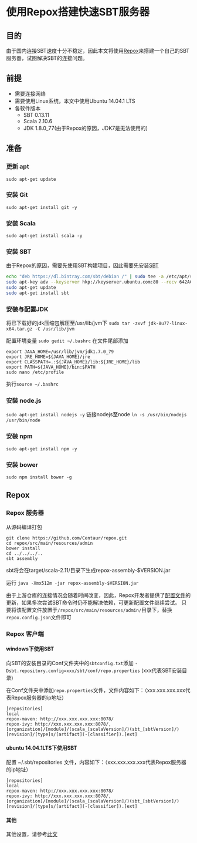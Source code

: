 # 使用Repox搭建快速SBT服务器
## 目的
由于国内连接SBT速度十分不稳定，因此本文将使用[Repox](https://github.com/Centaur/repox)来搭建一个自己的SBT服务器，试图解决SBT的连接问题。

## 前提
- 需要连接网络
- 需要使用Linux系统，本文中使用Ubuntu 14.04.1 LTS
- 各软件版本
    + SBT 0.13.11
    + Scala 2.10.6
    + JDK 1.8.0_77(由于Repox的原因，JDK7是无法使用的)

## 准备
### 更新 apt
`sudo apt-get update`

### 安装 Git
`sudo apt-get install git -y`

### 安装 Scala
`sudo apt-get install scala -y`

### 安装 SBT
由于Repox的原因，需要先使用SBT构建项目，因此需要先安装[SBT](http://www.scala-sbt.org/0.13/docs/Installing-sbt-on-Linux.html)

```bash
echo "deb https://dl.bintray.com/sbt/debian /" | sudo tee -a /etc/apt/sources.list.d/sbt.list
sudo apt-key adv --keyserver hkp://keyserver.ubuntu.com:80 --recv 642AC823
sudo apt-get update
sudo apt-get install sbt
```
### 安装与配置JDK
将已下载好的jdk压缩包解压至/usr/lib/jvm下
`sudo tar -zxvf jdk-8u77-linux-x64.tar.gz -C /usr/lib/jvm`

配置环境变量
`sudo gedit ~/.bashrc`
在文件尾部添加
```Shell
export JAVA_HOME=/usr/lib/jvm/jdk1.7.0_79
export JRE_HOME=${JAVA_HOME}/jre
export CLASSPATH=.:${JAVA_HOME}/lib:${JRE_HOME}/lib
export PATH=${JAVA_HOME}/bin:$PATH
sudo nano /etc/profile
```
执行`source ~/.bashrc`

### 安装 node.js
`sudo apt-get install nodejs -y`
链接nodejs至node
`ln -s /usr/bin/nodejs /usr/bin/node`

### 安装 npm
`sudo apt-get install npm -y`

### 安装 bower
`sudo npm install bower -g`

## Repox

### Repox 服务器
从源码编译打包
```
git clone https://github.com/Centaur/repox.git
cd repox/src/main/resources/admin
bower install
cd ../../../..
sbt assembly
```
sbt将会在target/scala-2.11/目录下生成repox-assembly-$VERSION.jar

运行
`java -Xmx512m -jar repox-assembly-$VERSION.jar`

由于上游仓库的连接情况会随着时间改变，因此，Repox开发者提供了[配置文件](http://repox.gtan.com:8078/admin/exportConfig)的更新，如果多次尝试SBT命令时仍不能解决依赖，可更新配置文件继续尝试。
只要将该配置文件放置于`/repox/src/main/resources/admin/`目录下，替换`repox.config.json`文件即可

### Repox 客户端
#### windows下使用SBT
向SBT的安装目录的Conf文件夹中的`sbtconfig.txt`添加
`-Dsbt.repository.config=xxx/sbt/conf/repo.properties`
(xxx代表SBT安装目录)

在Conf文件夹中添加`repo.properties`文件，文件内容如下：（xxx.xxx.xxx.xxx代表Repox服务器的ip地址）
```
[repositories]
local
repox-maven: http://xxx.xxx.xxx.xxx:8078/
repox-ivy: http://xxx.xxx.xxx.xxx:8078/, [organization]/[module]/(scala_[scalaVersion]/)(sbt_[sbtVersion]/)[revision]/[type]s/[artifact](-[classifier]).[ext]
```
#### ubuntu 14.04.1LTS下使用SBT
配置 ~/.sbt/repositories 文件，内容如下：（xxx.xxx.xxx.xxx代表Repox服务器的ip地址）
```
[repositories]
local
repox-maven: http://xxx.xxx.xxx.xxx:8078/
repox-ivy: http://xxx.xxx.xxx.xxx:8078/, [organization]/[module]/(scala_[scalaVersion]/)(sbt_[sbtVersion]/)[revision]/[type]s/[artifact](-[classifier]).[ext]
```

#### 其他
其他设置，请参考[此文](https://github.com/Centaur/repox/wiki/%E5%85%A5%E9%97%A8%E6%8C%87%E5%8D%97)
